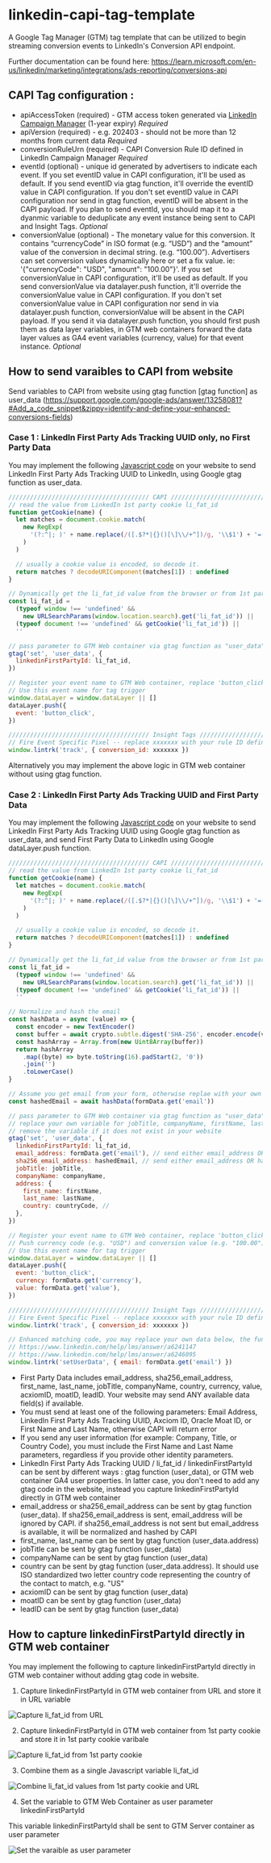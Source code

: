 # linkedin-capi-tag-template

A Google Tag Manager (GTM) tag template that can be utilized to begin streaming conversion events to LinkedIn's Conversion API endpoint.

Further documentation can be found here: https://learn.microsoft.com/en-us/linkedin/marketing/integrations/ads-reporting/conversions-api

## CAPI Tag configuration :

- apiAccessToken (required) - GTM access token generated via [LinkedIn Campaign Manager](https://www.loom.com/share/0c9112dded1f4969b7581e4a745ec52c?sid=71265d81-986d-407d-914b-26b7ca7a2338) (1-year expiry) _Required_
- apiVersion (required) - e.g. 202403 - should not be more than 12 months from current data _Required_
- conversionRuleUrn (required) - CAPI Conversion Rule ID defined in LinkedIn Campaign Manager _Required_
- eventId (optional) - unique id generated by advertisers to indicate each event. If you set eventID value in CAPI configuration, it'll be used as default. If you send eventID via gtag function, it'll override the eventID value in CAPI configuration. If you don't set eventID value in CAPI configuration nor send in gtag function, eventID will be absent in the CAPI payload. If you plan to send eventId, you should map it to a dyanmic variable to deduplicate any event instance being sent to CAPI and Insight Tags. _Optional_
- conversionValue (optional) - The monetary value for this conversion. It contains “currencyCode” in ISO format (e.g. “USD”) and the “amount” value of the conversion in decimal string. (e.g. “100.00”). Advertisers can set conversion values dynamically here or set a fix value. ie: '{"currencyCode": "USD", "amount": "100.00"}'. If you set conversionValue in CAPI configuration, it'll be used as default. If you send conversionValue via datalayer.push function, it'll override the conversionValue value in CAPI configuration. If you don't set conversionValue value in CAPI configuration nor send in via datalayer.push function, conversionValue will be absent in the CAPI payload. If you send it via datalayer.push function, you should first push them as data layer variables, in GTM web containers forward the data layer values as GA4 event variables (currency, value) for that event instance. _Optional_

## How to send varaibles to CAPI from website

Send variables to CAPI from website using gtag function
[gtag function] as user_data (https://support.google.com/google-ads/answer/13258081?#Add_a_code_snippet&zippy=identify-and-define-your-enhanced-conversions-fields)

### Case 1 : LinkedIn First Party Ads Tracking UUID only, no First Party Data

You may implement the following [Javascript code](https://gist.github.com/otyeung/2c0619a08ff63bfd8b5c677c6b9b8767) on your website to send LinkedIn First Party Ads Tracking UUID to LinkedIn, using Google gtag function as user_data.

```javascript
/////////////////////////////////////// CAPI //////////////////////////////////////////
// read the value from LinkedIn 1st party cookie li_fat_id
function getCookie(name) {
  let matches = document.cookie.match(
    new RegExp(
      '(?:^|; )' + name.replace(/([.$?*|{}()[\]\\/+^])/g, '\\$1') + '=([^;]*)'
    )
  )

  // usually a cookie value is encoded, so decode it.
  return matches ? decodeURIComponent(matches[1]) : undefined
}

// Dynamically get the li_fat_id value from the browser or from 1st party cookie, set to variable li_fat_id
const li_fat_id =
  (typeof window !== 'undefined' &&
    new URLSearchParams(window.location.search).get('li_fat_id')) ||
  (typeof document !== 'undefined' && getCookie('li_fat_id')) ||
  ''

// pass parameter to GTM Web container via gtag function as "user_data", li_fat_id is dervied from URL and/or 1st party cookie
gtag('set', 'user_data', {
  linkedinFirstPartyId: li_fat_id,
})

// Register your event name to GTM Web container, replace 'button_click' with your own event name
// Use this event name for tag trigger
window.dataLayer = window.dataLayer || []
dataLayer.push({
  event: 'button_click',
})

/////////////////////////////////////// Insight Tags //////////////////////////////////
// Fire Event Specific Pixel -- replace xxxxxxx with your rule ID defined in CMT
window.lintrk('track', { conversion_id: xxxxxxx })
```

Alternatively you may implement the above logic in GTM web container without using gtag function.

### Case 2 : LinkedIn First Party Ads Tracking UUID and First Party Data

You may implement the following [Javascript code](https://gist.github.com/otyeung/4f2a86dbd10b925b4a09ff505add2589) on your website to send LinkedIn First Party Ads Tracking UUID using Google gtag function as user_data, and send First Party Data to LinkedIn using Google dataLayer.push function.

```javascript
/////////////////////////////////////// CAPI //////////////////////////////////////////
// read the value from LinkedIn 1st party cookie li_fat_id
function getCookie(name) {
  let matches = document.cookie.match(
    new RegExp(
      '(?:^|; )' + name.replace(/([.$?*|{}()[\]\\/+^])/g, '\\$1') + '=([^;]*)'
    )
  )

  // usually a cookie value is encoded, so decode it.
  return matches ? decodeURIComponent(matches[1]) : undefined
}

// Dynamically get the li_fat_id value from the browser or from 1st party cookie, set to variable li_fat_id
const li_fat_id =
  (typeof window !== 'undefined' &&
    new URLSearchParams(window.location.search).get('li_fat_id')) ||
  (typeof document !== 'undefined' && getCookie('li_fat_id')) ||
  ''

// Normalize and hash the email
const hashData = async (value) => {
  const encoder = new TextEncoder()
  const buffer = await crypto.subtle.digest('SHA-256', encoder.encode(value))
  const hashArray = Array.from(new Uint8Array(buffer))
  return hashArray
    .map((byte) => byte.toString(16).padStart(2, '0'))
    .join('')
    .toLowerCase()
}

// Assume you get email from your form, otherwise replae with your own variable name!
const hashedEmail = await hashData(formData.get('email'))

// pass parameter to GTM Web container via gtag function as "user_data", li_fat_id is dervied from URL and/or 1st party cookie
// replace your own variable for jobTitle, companyName, firstName, lastName, countryCode
// remove the variable if it does not exist in your website
gtag('set', 'user_data', {
  linkedinFirstPartyId: li_fat_id,
  email_address: formData.get('email'), // send either email_address OR hashed email, no need to send both
  sha256_email_address: hashedEmail, // send either email_address OR hashed email, no need to send both
  jobTitle: jobTitle,
  companyName: companyName,
  address: {
    first_name: firstName,
    last_name: lastName,
    country: countryCode, //
  },
})

// Register your event name to GTM Web container, replace 'button_click' with your own event name
// Push currency code (e.g. "USD") and conversion value (e.g. "100.00") to data layer for this event instance
// Use this event name for tag trigger
window.dataLayer = window.dataLayer || []
dataLayer.push({
  event: 'button_click',
  currency: formData.get('currency'),
  value: formData.get('value'),
})

/////////////////////////////////////// Insight Tags //////////////////////////////////
// Fire Event Specific Pixel -- replace xxxxxxx with your rule ID defined in CMT
window.lintrk('track', { conversion_id: xxxxxxx })

// Enhanced matching code, you may replace your own data below, the function below will hash the email at browser before sending to LinkedIn
// https://www.linkedin.com/help/lms/answer/a6241147
// https://www.linkedin.com/help/lms/answer/a6246095
window.lintrk('setUserData', { email: formData.get('email') })
```

- First Party Data includes email_address, sha256_email_address, first_name, last_name, jobTitle, companyName, country, currency, value, acxiomID, moatID, leadID. Your website may send ANY available data field(s) if available.
- You must send at least one of the following parameters: Email Address, LinkedIn First Party Ads Tracking UUID, Axciom ID, Oracle Moat ID, or First Name and Last Name, otherwise CAPI will return error
- If you send any user information (for example: Company, Title, or Country Code), you must include the First Name and Last Name parameters, regardless if you provide other identity parameters.
- LinkedIn First Party Ads Tracking UUID / li_fat_id / linkedinFirstPartyId can be sent by different ways : gtag function (user_data), or GTM web container GA4 user properties. In latter case, you don't need to add any gtag code in the website, instead you capture linkedinFirstPartyId directly in GTM web container
- email_address or sha256_email_address can be sent by gtag function (user_data). If sha256_email_address is sent, email_address will be ignored by CAPI. if sha256_email_address is not sent but email_address is available, it will be normalized and hashed by CAPI
- first_name, last_name can be sent by gtag function (user_data.address)
- jobTitle can be sent by gtag function (user_data)
- companyName can be sent by gtag function (user_data)
- country can be sent by gtag function (user_data.address). It should use ISO standardized two letter country code representing the country of the contact to match, e.g. "US"
- acxiomID can be sent by gtag function (user_data)
- moatID can be sent by gtag function (user_data)
- leadID can be sent by gtag function (user_data)

## How to capture linkedinFirstPartyId directly in GTM web container

You may implement the following to capture linkedinFirstPartyId directly in GTM web container without adding gtag code in website.

1. Capture linkedinFirstPartyId in GTM web container from URL and store it in URL variable

![Capture li_fat_id from URL](screenshots/url_variable-li_fat_id.png)

2. Capture linkedinFirstPartyId in GTM web container from 1st party cookie and store it in 1st party cookie varibale

![Capture li_fat_id from 1st party cookie](screenshots/1p_cookie_variable-li_fat_id.png)

3. Combine them as a single Javascript variable li_fat_id

![Combine li_fat_id values from 1st party cookie and URL](screenshots/javascript_variable-li_fat_id.png)

4. Set the variable to GTM Web Container as user parameter linkedinFirstPartyId

This variable linkedinFirstPartyId shall be sent to GTM Server container as user parameter

![Set the varaible as user parameter](screenshots/GA4_event_tag_user_properties_linkedinFirstPartyId.png)
